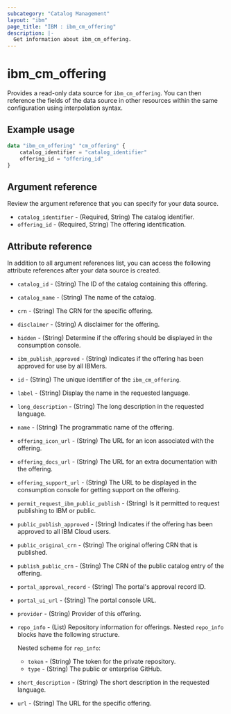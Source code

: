 ```yaml
---
subcategory: "Catalog Management"
layout: "ibm"
page_title: "IBM : ibm_cm_offering"
description: |-
  Get information about ibm_cm_offering.
---
```


# ibm_cm_offering

Provides a read-only data source for `ibm_cm_offering`. You can then reference the fields of the data source in other resources within the same configuration using interpolation syntax.

## Example usage

```terraform
data "ibm_cm_offering" "cm_offering" {
	catalog_identifier = "catalog_identifier"
	offering_id = "offering_id"
}
```


## Argument reference
Review the argument reference that you can specify for your data source. 

- `catalog_identifier` - (Required, String) The catalog identifier.
- `offering_id` - (Required, String) The offering identification.


## Attribute reference
In addition to all argument references list, you can access the following attribute references after your data source is created.

- `catalog_id` - (String) The ID of the catalog containing this offering.
- `catalog_name` - (String) The name of the catalog.
- `crn` - (String) The CRN for the specific offering.
- `disclaimer` - (String) A disclaimer for the offering.
- `hidden` - (String) Determine if the offering should be displayed in the consumption console.
- `ibm_publish_approved` - (String) Indicates if the offering has been approved for use by all IBMers.
- `id` - (String) The unique identifier of the `ibm_cm_offering`.
- `label` - (String) Display the name in the requested language.
- `long_description` - (String) The long description in the requested language.
- `name` - (String) The programmatic name of the offering.
- `offering_icon_url` - (String) The URL for an icon associated with the offering.
- `offering_docs_url` - (String) The URL for an extra documentation with the offering.
- `offering_support_url` - (String) The URL to be displayed in the consumption console for getting support on the offering.
- `permit_request_ibm_public_publish` - (String) Is it permitted to request publishing to IBM or public.
- `public_publish_approved` - (String) Indicates if the offering has been approved to all IBM Cloud users.
- `public_original_crn` - (String) The original offering CRN that is published.
- `publish_public_crn` - (String) The CRN of the public catalog entry of the offering.
- `portal_approval_record` - (String) The portal's approval record ID.
- `portal_ui_url` - (String) The portal console URL.
- `provider` - (String) Provider of this offering.
- `repo_info` - (List) Repository information for offerings. Nested `repo_info` blocks have the following structure.
  
  Nested scheme for `rep_info`:
  - `token` - (String) The token for the private repository.
  - `type` - (String) The public or enterprise GitHub.

- `short_description` - (String) The short description in the requested language.
- `url` - (String) The URL for the specific offering.

